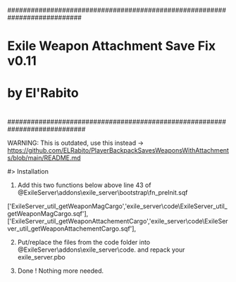 ###########################################################################
# 
# Exile Weapon Attachment Save Fix v0.11
# by El'Rabito
#
############################################################################

WARNING: This is outdated, use this instead -> https://github.com/ELRabito/PlayerBackpackSavesWeaponsWithAttachments/blob/main/README.md
	
#> Installation

1. Add this two functions below above line 43 of @ExileServer\addons\exile_server\bootstrap\fn_preInit.sqf

['ExileServer_util_getWeaponMagCargo','exile_server\code\ExileServer_util_getWeaponMagCargo.sqf'],
['ExileServer_util_getWeaponAttachementCargo','exile_server\code\ExileServer_util_getWeaponAttachementCargo.sqf'],

2. Put/replace the files from the code folder into @ExileServer\addons\exile_server\code. and repack your exile_server.pbo

3. Done ! Nothing more needed.
